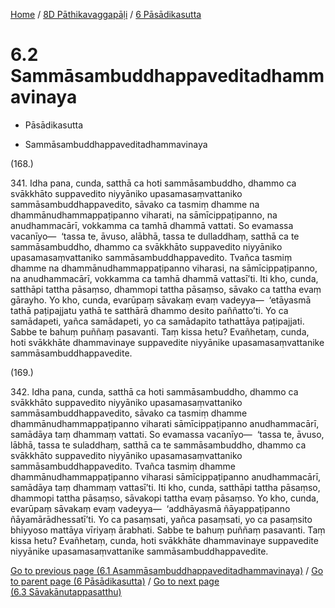 
[Home](/) / [8D Pāthikavaggapāḷi](...md) / [6 Pāsādikasutta](../8D/6.md)

# 6.2 Sammāsambuddhappaveditadhammavinaya

* Pāsādikasutta

* Sammāsambuddhappaveditadhammavinaya

(168.)

341\. Idha pana, cunda, satthā ca hoti sammāsambuddho, dhammo ca svākkhāto suppavedito niyyāniko upasamasaṃvattaniko sammāsambuddhappavedito, sāvako ca tasmiṃ dhamme na dhammānudhammappaṭipanno viharati, na sāmīcippaṭipanno, na anudhammacārī, vokkamma ca tamhā dhammā vattati. So evamassa vacanīyo—  ‘tassa te, āvuso, alābhā, tassa te dulladdhaṃ, satthā ca te sammāsambuddho, dhammo ca svākkhāto suppavedito niyyāniko upasamasaṃvattaniko sammāsambuddhappavedito. Tvañca tasmiṃ dhamme na dhammānudhammappaṭipanno viharasi, na sāmīcippaṭipanno, na anudhammacārī, vokkamma ca tamhā dhammā vattasī’ti. Iti kho, cunda, satthāpi tattha pāsaṃso, dhammopi tattha pāsaṃso, sāvako ca tattha evaṃ gārayho. Yo kho, cunda, evarūpaṃ sāvakaṃ evaṃ vadeyya—  ‘etāyasmā tathā paṭipajjatu yathā te satthārā dhammo desito paññatto’ti. Yo ca samādapeti, yañca samādapeti, yo ca samādapito tathattāya paṭipajjati. Sabbe te bahuṃ puññaṃ pasavanti. Taṃ kissa hetu? Evañhetaṃ, cunda, hoti svākkhāte dhammavinaye suppavedite niyyānike upasamasaṃvattanike sammāsambuddhappavedite.

(169.)

342\. Idha pana, cunda, satthā ca hoti sammāsambuddho, dhammo ca svākkhāto suppavedito niyyāniko upasamasaṃvattaniko sammāsambuddhappavedito, sāvako ca tasmiṃ dhamme dhammānudhammappaṭipanno viharati sāmīcippaṭipanno anudhammacārī, samādāya taṃ dhammaṃ vattati. So evamassa vacanīyo—  ‘tassa te, āvuso, lābhā, tassa te suladdhaṃ, satthā ca te sammāsambuddho, dhammo ca svākkhāto suppavedito niyyāniko upasamasaṃvattaniko sammāsambuddhappavedito. Tvañca tasmiṃ dhamme dhammānudhammappaṭipanno viharasi sāmīcippaṭipanno anudhammacārī, samādāya taṃ dhammaṃ vattasī’ti. Iti kho, cunda, satthāpi tattha pāsaṃso, dhammopi tattha pāsaṃso, sāvakopi tattha evaṃ pāsaṃso. Yo kho, cunda, evarūpaṃ sāvakaṃ evaṃ vadeyya—  ‘addhāyasmā ñāyappaṭipanno ñāyamārādhessatī’ti. Yo ca pasaṃsati, yañca pasaṃsati, yo ca pasaṃsito bhiyyoso mattāya vīriyaṃ ārabhati. Sabbe te bahuṃ puññaṃ pasavanti. Taṃ kissa hetu? Evañhetaṃ, cunda, hoti svākkhāte dhammavinaye suppavedite niyyānike upasamasaṃvattanike sammāsambuddhappavedite.

[Go to previous page (6.1 Asammāsambuddhappaveditadhammavinaya)](6.1.md) / [Go to parent page (6 Pāsādikasutta)](../8D/6.md) / [Go to next page (6.3 Sāvakānutappasatthu)](6.3.md)


